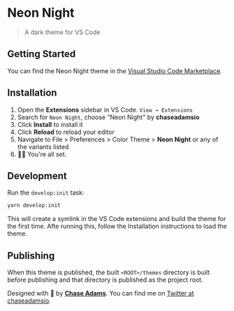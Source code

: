 # Neon Night

> A dark theme for VS Code

## Getting Started

You can find the Neon Night theme in the [Visual Studio Code Marketplace](https://marketplhub.visualstudio.com/items?itemName=chaseadamsio.vscode-theme-neon-night).

## Installation

1. Open the **Extensions** sidebar in VS Code. `View → Extensions`
2. Search for `Neon Night`, choose "Neon Night" by **chaseadamsio**
3. Click **Install** to install it
4. Click **Reload** to reload your editor
5. Navigate to File > Preferences > Color Theme > **Neon Night** or any of the variants listed
6. 🎉🎉 You're all set.

## Development

Run the `develop:init` task:

```sh
yarn develop:init
```

This will create a symlink in the VS Code extensions and build the theme for the first time. Afte running this, follow the Installation instructions to load the theme.

## Publishing

When this theme is published, the built `<ROOT>/themes` directory is built before publishing and that directory is published as the project root.

Designed with 💜 by **[Chase Adams](https://github.com/chaseadamsio)**. You can find me on [Twitter at chaseadamsio](https://twitter.com/chaseadamsio).
